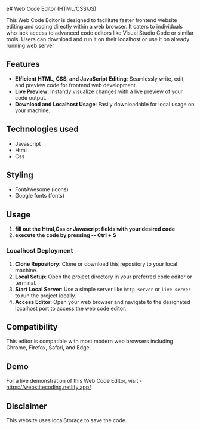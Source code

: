 e# Web Code Editor (HTML/CSS/JS)

This Web Code Editor is designed to facilitate faster frontend website editing and coding directly within a web browser. It caters to individuals who lack access to advanced code editors like Visual Studio Code or similar tools. Users can download and run it on their localhost or use it on already running web server
## Features

- **Efficient HTML, CSS, and JavaScript Editing**: Seamlessly write, edit, and preview code for frontend web development.
- **Live Preview**: Instantly visualize changes with a live preview of your code output.
- **Download and Localhost Usage**: Easily downloadable for local usage on your machine.

## Technologies used

- Javascript
- Html
- Css

## Styling

- FontAwesome (icons)
- Google fonts (fonts)

## Usage

1. **fill out the Html,Css or Javascript fields with your desired code**
2. **execute the code by pressing -- Ctrl + S**

### Localhost Deployment

1. **Clone Repository**: Clone or download this repository to your local machine.
2. **Local Setup**: Open the project directory in your preferred code editor or terminal.
3. **Start Local Server**: Use a simple server like `http-server` or `live-server` to run the project locally.
4. **Access Editor**: Open your web browser and navigate to the designated localhost port to access the web code editor.

## Compatibility

This editor is compatible with most modern web browsers including Chrome, Firefox, Safari, and Edge.

## Demo

For a live demonstration of this Web Code Editor, visit - https://webstitecoding.netlify.app/

## Disclaimer

This website uses localStorage to save the code.


